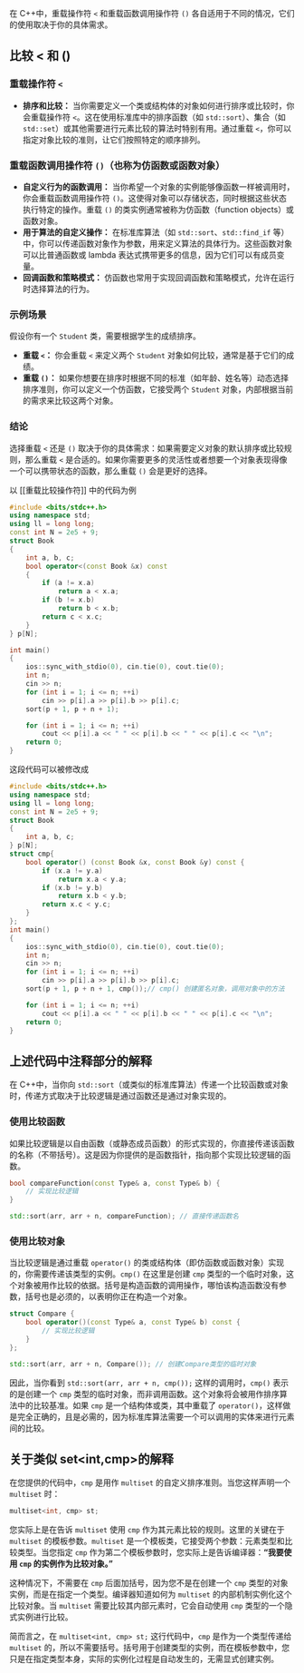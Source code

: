 在 C++中，重载操作符 `<` 和重载函数调用操作符 `()` 各自适用于不同的情况，它们的使用取决于你的具体需求。
## 比较 < 和 () 
### 重载操作符 `<`
- **排序和比较：** 当你需要定义一个类或结构体的对象如何进行排序或比较时，你会重载操作符 `<`。这在使用标准库中的排序函数（如 `std::sort`）、集合（如 `std::set`）或其他需要进行元素比较的算法时特别有用。通过重载 `<`，你可以指定对象比较的准则，让它们按照特定的顺序排列。

### 重载函数调用操作符 `()`（也称为仿函数或函数对象）
- **自定义行为的函数调用：** 当你希望一个对象的实例能够像函数一样被调用时，你会重载函数调用操作符 `()`。这使得对象可以存储状态，同时根据这些状态执行特定的操作。重载 `()` 的类实例通常被称为仿函数（function objects）或函数对象。
- **用于算法的自定义操作：** 在标准库算法（如 `std::sort`、`std::find_if` 等）中，你可以传递函数对象作为参数，用来定义算法的具体行为。这些函数对象可以比普通函数或 lambda 表达式携带更多的信息，因为它们可以有成员变量。
- **回调函数和策略模式：** 仿函数也常用于实现回调函数和策略模式，允许在运行时选择算法的行为。

### 示例场景
假设你有一个 `Student` 类，需要根据学生的成绩排序。

- **重载 `<`：** 你会重载 `<` 来定义两个 `Student` 对象如何比较，通常是基于它们的成绩。
- **重载 `()`：** 如果你想要在排序时根据不同的标准（如年龄、姓名等）动态选择排序准则，你可以定义一个仿函数，它接受两个 `Student` 对象，内部根据当前的需求来比较这两个对象。

### 结论
选择重载 `<` 还是 `()` 取决于你的具体需求：如果需要定义对象的默认排序或比较规则，那么重载 `<` 是合适的。如果你需要更多的灵活性或者想要一个对象表现得像一个可以携带状态的函数，那么重载 `()` 会是更好的选择。

以 [[重载比较操作符]] 中的代码为例 
``` cpp
#include <bits/stdc++.h>
using namespace std;
using ll = long long;
const int N = 2e5 + 9;
struct Book
{
    int a, b, c;
    bool operator<(const Book &x) const
    {
        if (a != x.a)
            return a < x.a;
        if (b != x.b)
            return b < x.b;
        return c < x.c;
    }
} p[N];

int main()
{
    ios::sync_with_stdio(0), cin.tie(0), cout.tie(0);
    int n;
    cin >> n;
    for (int i = 1; i <= n; ++i)
        cin >> p[i].a >> p[i].b >> p[i].c;
    sort(p + 1, p + n + 1);

    for (int i = 1; i <= n; ++i)
        cout << p[i].a << " " << p[i].b << " " << p[i].c << "\n";
    return 0;
}
```

这段代码可以被修改成
``` cpp
#include <bits/stdc++.h>
using namespace std;
using ll = long long;
const int N = 2e5 + 9;
struct Book
{
    int a, b, c;
} p[N];
struct cmp{
	bool operator() (const Book &x, const Book &y) const {
		if (x.a != y.a)
            return x.a < y.a;
        if (x.b != y.b)
            return x.b < y.b;
        return x.c < y.c;
	}
};
int main()
{
    ios::sync_with_stdio(0), cin.tie(0), cout.tie(0);
    int n;
    cin >> n;
    for (int i = 1; i <= n; ++i)
        cin >> p[i].a >> p[i].b >> p[i].c;
    sort(p + 1, p + n + 1, cmp());// cmp() 创建匿名对象，调用对象中的方法

    for (int i = 1; i <= n; ++i)
        cout << p[i].a << " " << p[i].b << " " << p[i].c << "\n";
    return 0;
}
```

## 上述代码中注释部分的解释
在 C++中，当你向 `std::sort`（或类似的标准库算法）传递一个比较函数或对象时，传递方式取决于比较逻辑是通过函数还是通过对象实现的。

### 使用比较函数
如果比较逻辑是以自由函数（或静态成员函数）的形式实现的，你直接传递该函数的名称（不带括号）。这是因为你提供的是函数指针，指向那个实现比较逻辑的函数。

```cpp
bool compareFunction(const Type& a, const Type& b) {
    // 实现比较逻辑
}

std::sort(arr, arr + n, compareFunction); // 直接传递函数名
```

### 使用比较对象
当比较逻辑是通过重载 `operator()` 的类或结构体（即仿函数或函数对象）实现的，你需要传递该类型的实例。`cmp()` 在这里是创建 `cmp` 类型的一个临时对象，这个对象被用作比较的依据。括号是构造函数的调用操作，哪怕该构造函数没有参数，括号也是必须的，以表明你正在构造一个对象。

```cpp
struct Compare {
    bool operator()(const Type& a, const Type& b) const {
        // 实现比较逻辑
    }
};

std::sort(arr, arr + n, Compare()); // 创建Compare类型的临时对象
```

因此，当你看到 `std::sort(arr, arr + n, cmp());` 这样的调用时，`cmp()` 表示的是创建一个 `cmp` 类型的临时对象，而非调用函数。这个对象将会被用作排序算法中的比较基准。如果 `cmp` 是一个结构体或类，其中重载了 `operator()`，这样做是完全正确的，且是必需的，因为标准库算法需要一个可以调用的实体来进行元素间的比较。

## 关于类似 set<int,cmp>的解释
在您提供的代码中，`cmp` 是用作 `multiset` 的自定义排序准则。当您这样声明一个 `multiset` 时：

```cpp
multiset<int, cmp> st;
```

您实际上是在告诉 `multiset` 使用 `cmp` 作为其元素比较的规则。这里的关键在于 `multiset` 的模板参数。`multiset` 是一个模板类，它接受两个参数：元素类型和比较类型。当您指定 `cmp` 作为第二个模板参数时，您实际上是告诉编译器：**“我要使用 `cmp` 的实例作为比较对象。”**

这种情况下，不需要在 `cmp` 后面加括号，因为您不是在创建一个 `cmp` 类型的对象实例，而是在指定一个类型。编译器知道如何为 `multiset` 的内部机制实例化这个比较对象。当 `multiset` 需要比较其内部元素时，它会自动使用 `cmp` 类型的一个隐式实例进行比较。

简而言之，在 `multiset<int, cmp> st;` 这行代码中，`cmp` 是作为一个类型传递给 `multiset` 的，所以不需要括号。括号用于创建类型的实例，而在模板参数中，您只是在指定类型本身，实际的实例化过程是自动发生的，无需显式创建实例。